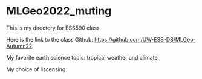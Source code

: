 # MLGeo2022_muting
This is my directory for ESS590 class.

Here is the link to the class Github: https://github.com/UW-ESS-DS/MLGeo-Autumn22

My favorite earth science topic: tropical weather and climate

My choice of liscensing:
